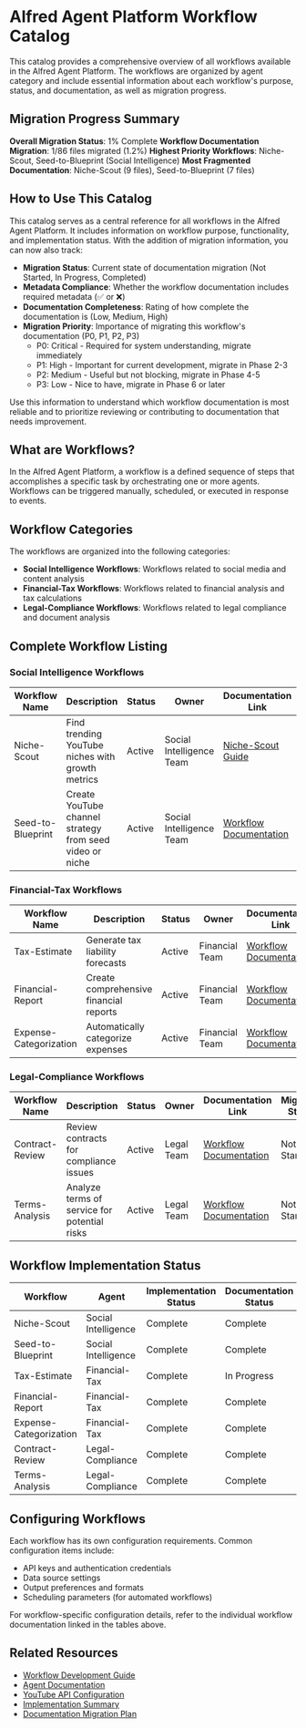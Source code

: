 # Alfred Agent Platform Workflow Catalog

This catalog provides a comprehensive overview of all workflows available in the Alfred Agent Platform. The workflows are organized by agent category and include essential information about each workflow's purpose, status, and documentation, as well as migration progress.

## Migration Progress Summary

**Overall Migration Status**: 1% Complete
**Workflow Documentation Migration**: 1/86 files migrated (1.2%)
**Highest Priority Workflows**: Niche-Scout, Seed-to-Blueprint (Social Intelligence)
**Most Fragmented Documentation**: Niche-Scout (9 files), Seed-to-Blueprint (7 files)

## How to Use This Catalog

This catalog serves as a central reference for all workflows in the Alfred Agent Platform. It includes information on workflow purpose, functionality, and implementation status. With the addition of migration information, you can now also track:

- **Migration Status**: Current state of documentation migration (Not Started, In Progress, Completed)
- **Metadata Compliance**: Whether the workflow documentation includes required metadata (✅ or ❌)
- **Documentation Completeness**: Rating of how complete the documentation is (Low, Medium, High)
- **Migration Priority**: Importance of migrating this workflow's documentation (P0, P1, P2, P3)
  - P0: Critical - Required for system understanding, migrate immediately
  - P1: High - Important for current development, migrate in Phase 2-3
  - P2: Medium - Useful but not blocking, migrate in Phase 4-5
  - P3: Low - Nice to have, migrate in Phase 6 or later

Use this information to understand which workflow documentation is most reliable and to prioritize reviewing or contributing to documentation that needs improvement.

## What are Workflows?

In the Alfred Agent Platform, a workflow is a defined sequence of steps that accomplishes a specific task by orchestrating one or more agents. Workflows can be triggered manually, scheduled, or executed in response to events.

## Workflow Categories

The workflows are organized into the following categories:

- **Social Intelligence Workflows**: Workflows related to social media and content analysis
- **Financial-Tax Workflows**: Workflows related to financial analysis and tax calculations
- **Legal-Compliance Workflows**: Workflows related to legal compliance and document analysis

## Complete Workflow Listing

### Social Intelligence Workflows

| Workflow Name | Description | Status | Owner | Documentation Link | Migration Status | Metadata Compliance | Documentation Completeness | Migration Priority |
|---------------|-------------|--------|-------|-------------------|------------------|---------------------|---------------------------|-------------------|
| Niche-Scout | Find trending YouTube niches with growth metrics | Active | Social Intelligence Team | [Niche-Scout Guide](/docs/workflows/niche-scout-implementation-guide.md) | In Progress | ❌ | Medium | P0 |
| Seed-to-Blueprint | Create YouTube channel strategy from seed video or niche | Active | Social Intelligence Team | [Workflow Documentation](/docs/workflows/by-agent/social-intelligence/seed-to-blueprint.md) | Not Started | ❌ | Low | P1 |

### Financial-Tax Workflows

| Workflow Name | Description | Status | Owner | Documentation Link | Migration Status | Metadata Compliance | Documentation Completeness | Migration Priority |
|---------------|-------------|--------|-------|-------------------|------------------|---------------------|---------------------------|-------------------|
| Tax-Estimate | Generate tax liability forecasts | Active | Financial Team | [Workflow Documentation](/docs/workflows/by-agent/financial-tax/tax-estimate.md) | Not Started | ❌ | Medium | P2 |
| Financial-Report | Create comprehensive financial reports | Active | Financial Team | [Workflow Documentation](/docs/workflows/by-agent/financial-tax/financial-report.md) | Not Started | ❌ | High | P2 |
| Expense-Categorization | Automatically categorize expenses | Active | Financial Team | [Workflow Documentation](/docs/workflows/by-agent/financial-tax/expense-categorization.md) | Not Started | ✅ | High | P3 |

### Legal-Compliance Workflows

| Workflow Name | Description | Status | Owner | Documentation Link | Migration Status | Metadata Compliance | Documentation Completeness | Migration Priority |
|---------------|-------------|--------|-------|-------------------|------------------|---------------------|---------------------------|-------------------|
| Contract-Review | Review contracts for compliance issues | Active | Legal Team | [Workflow Documentation](/docs/workflows/by-agent/legal-compliance/contract-review.md) | Not Started | ❌ | Medium | P2 |
| Terms-Analysis | Analyze terms of service for potential risks | Active | Legal Team | [Workflow Documentation](/docs/workflows/by-agent/legal-compliance/terms-analysis.md) | Not Started | ❌ | Medium | P2 |

## Workflow Implementation Status

| Workflow | Agent | Implementation Status | Documentation Status | Last Updated | Migration Status | Documentation Fragmentation | Documentation Merge Priority |
|----------|-------|----------------------|---------------------|--------------|------------------|----------------------------|----------------------------|
| Niche-Scout | Social Intelligence | Complete | Complete | 2023-10-15 | In Progress | High (9 files) | P0 |
| Seed-to-Blueprint | Social Intelligence | Complete | Complete | 2023-10-15 | Not Started | High (7 files) | P1 |
| Tax-Estimate | Financial-Tax | Complete | In Progress | 2023-09-30 | Not Started | Medium (6 files) | P2 |
| Financial-Report | Financial-Tax | Complete | Complete | 2023-09-15 | Not Started | Low (3 files) | P2 |
| Expense-Categorization | Financial-Tax | Complete | Complete | 2023-09-15 | Not Started | Low (2 files) | P3 |
| Contract-Review | Legal-Compliance | Complete | Complete | 2023-08-22 | Not Started | Medium (5 files) | P2 |
| Terms-Analysis | Legal-Compliance | Complete | Complete | 2023-08-22 | Not Started | Low (3 files) | P2 |

## Configuring Workflows

Each workflow has its own configuration requirements. Common configuration items include:

- API keys and authentication credentials
- Data source settings
- Output preferences and formats
- Scheduling parameters (for automated workflows)

For workflow-specific configuration details, refer to the individual workflow documentation linked in the tables above.

## Related Resources

- [Workflow Development Guide](/docs/workflows/development/workflow-development-guide.md)
- [Agent Documentation](/docs/agents/README.md)
- [YouTube API Configuration](/docs/workflows/youtube-api-configuration.md)
- [Implementation Summary](/docs/workflows/IMPLEMENTATION_SUMMARY.md)
- [Documentation Migration Plan](/docs/migration-plan.md)
